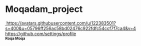 # Moqadam_project

<a href="https://github.com/moqroq">
   <img src="[https://avatars.githubusercontent.com/u/1670887?v=4?s=100](https://avatars.githubusercontent.com/u/122383501?s=400&u=05796ff256ac58bd02476c922fdfc54ccf7f7ca4&v=4) width="100px;" alt="">
   https://avatars.githubusercontent.com/u/122383501?s=400&u=05796ff256ac58bd02476c922fdfc54ccf7f7ca4&v=4
   https://github.com/settings/profile
   <br /><sub><b>Roqa Moqa</b></sub>
</a>
